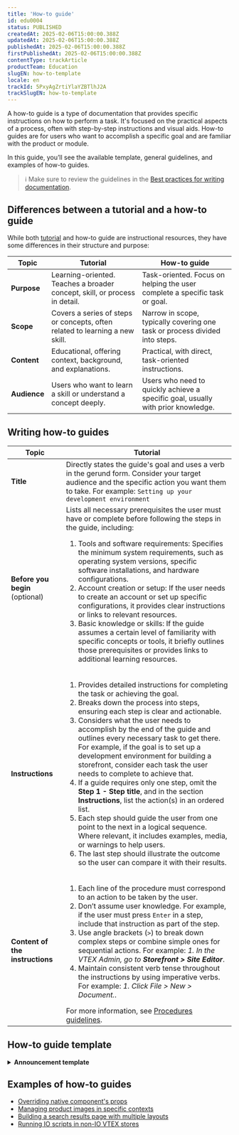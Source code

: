 ```yaml
---
title: 'How-to guide'
id: edu0004
status: PUBLISHED
createdAt: 2025-02-06T15:00:00.388Z
updatedAt: 2025-02-06T15:00:00.388Z
publishedAt: 2025-02-06T15:00:00.388Z
firstPublishedAt: 2025-02-06T15:00:00.388Z
contentType: trackArticle
productTeam: Education
slugEN: how-to-template
locale: en
trackId: 5PxyAgZrtiYlaYZBTlhJ2A
trackSlugEN: how-to-template
---
```


A how-to guide is a type of documentation that provides specific instructions on how to perform a task. It's focused on the practical aspects of a process, often with step-by-step instructions and visual aids. How-to guides are for users who want to accomplish a specific goal and are familiar with the product or module.

In this guide, you’ll see the available template, general guidelines, and examples of how-to guides.

> ℹ️ Make sure to review the guidelines in the [Best practices for writing documentation](LINK).

## Differences between a tutorial and a how-to guide

While both [tutorial](LINK) and how-to guide are instructional resources, they have some differences in their structure and purpose:

| **Topic** | **Tutorial** | **How-to guide** |
| --------- | ------------ | ---------------- |
| **Purpose** | Learning-oriented. Teaches a broader concept, skill, or process in detail. | Task-oriented. Focus on helping the user complete a specific task or goal. |
| **Scope**   | Covers a series of steps or concepts, often related to learning a new skill. | Narrow in scope, typically covering one task or process divided into steps. |
| **Content** | Educational, offering context, background, and explanations. | Practical, with direct, task-oriented instructions. |
| **Audience**  | Users who want to learn a skill or understand a concept deeply. | Users who need to quickly achieve a specific goal, usually with prior knowledge. |

## Writing how-to guides

| **Topic** | **Tutorial** |
| --------- | ------------ |
| **Title** | Directly states the guide's goal and uses a verb in the gerund form. Consider your target audience and the specific action you want them to take. For example: `Setting up your development environment` |
| **Before you begin** (optional)  | Lists all necessary prerequisites the user must have or complete before following the steps in the guide, including: <ol><li>Tools and software requirements: Specifies the minimum system requirements, such as operating system versions, specific software installations, and hardware configurations.</li><li>Account creation or setup: If the user needs to create an account or set up specific configurations, it provides clear instructions or links to relevant resources.</li><li>Basic knowledge or skills: If the guide assumes a certain level of familiarity with specific concepts or tools, it briefly outlines those prerequisites or provides links to additional learning resources.</li></ol> |
| **Instructions** | <ol><li>Provides detailed instructions for completing the task or achieving the goal.</li><li>Breaks down the process into steps, ensuring each step is clear and actionable.</li><li>Considers what the user needs to accomplish by the end of the guide and outlines every necessary task to get there. For example, if the goal is to set up a development environment for building a storefront, consider each task the user needs to complete to achieve that.</li><li>If a guide requires only one step, omit the **Step 1 - Step title**, and in the section **Instructions**, list the action(s) in an ordered list.</li><li>Each step should guide the user from one point to the next in a logical sequence. Where relevant, it includes examples, media, or warnings to help users.</li><li>The last step should illustrate the outcome so the user can compare it with their results.</li></ol> |
| **Content of the instructions**  | <ol><li>Each line of the procedure must correspond to an action to be taken by the user.</li><li>Don’t assume user knowledge. For example, if the user must press `Enter` in a step, include that instruction as part of the step.</li><li>Use angle brackets (`>`) to break down complex steps or combine simple ones for sequential actions. For example: *1. In the VTEX Admin, go to __Storefront > Site Editor__*.</li><li>Maintain consistent verb tense throughout the instructions by using imperative verbs. For example: *1. Click File > New > Document.*.</li></ol> For more information, see [Procedures guidelines](LINK).|

## How-to guide template

<details>
<summary><b>Announcement template</b></summary>

```md
# Title

[Describe in this section the goal of the guide and what the user will be able to do after following it.]

## Before you begin
[List any necessary tools, software, accounts, required knowledge or skills that the user must have before beginning to follow the guide.]

## Intructions

### Step 1 - Step 1 title
[Provide instructions for this step.]

### Step 2 - Step 2 title
[Provide instructions for this step.]

### Step 3 - Step 3 title
[Provide instructions for this step.]
```

</details>

## Examples of how-to guides

- [Overriding native component's props](https://developers.vtex.com/docs/guides/faststore/overrides-component-props)
- [Managing product images in specific contexts](https://developers.vtex.com/docs/guides/faststore/customization-managing-product-images-in-specific-contexts)
- [Building a search results page with multiple layouts](https://developers.vtex.com/docs/guides/vtex-io-documentation-building-a-search-results-page-with-multiple-layouts)
- [Running IO scripts in non-IO VTEX stores](https://developers.vtex.com/docs/guides/vtex-io-documentation-running-io-scripts-in-non-io-vtex-stores)
